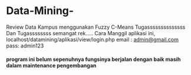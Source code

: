 # Data-Mining-
Review Data Kampus menggunakan Fuzzy C-Means
Tugassssssssssssss Dan Tugassssssss semangat rek.....
Cara Manggil aplikasi ini, localhost/datamining/aplikasi/view/login.php
email : admin@gmail.com
pass: admin123
#### program ini belum sepenuhnya fungsinya berjalan dengan baik masih dalam maintenance pengembangan ####
